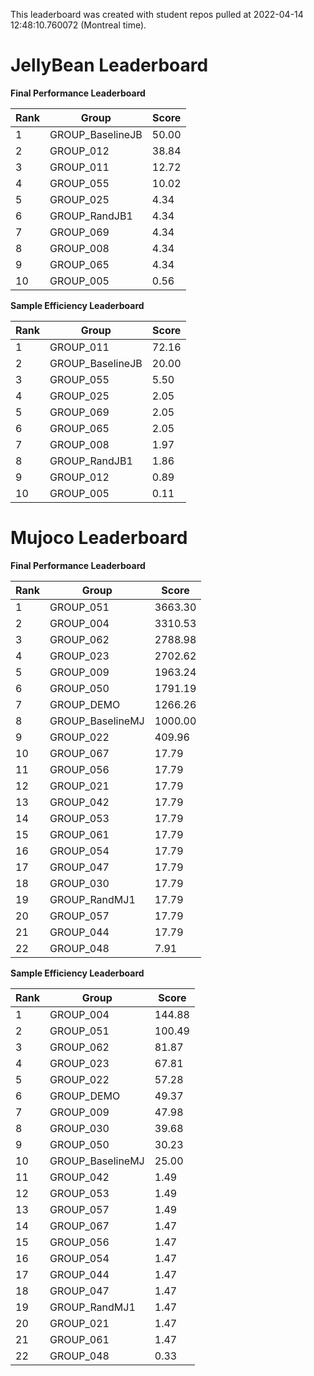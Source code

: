 This leaderboard was created with student repos pulled at 2022-04-14 12:48:10.760072 (Montreal time).


# JellyBean Leaderboard

**Final Performance Leaderboard**

|Rank      |Group     |Score     |
|----------|----------|----------|
|1      |GROUP_BaselineJB     |50.00     |
|2      |GROUP_012     |38.84     |
|3      |GROUP_011     |12.72     |
|4      |GROUP_055     |10.02     |
|5      |GROUP_025     |4.34     |
|6      |GROUP_RandJB1     |4.34     |
|7      |GROUP_069     |4.34     |
|8      |GROUP_008     |4.34     |
|9      |GROUP_065     |4.34     |
|10      |GROUP_005     |0.56     |


**Sample Efficiency Leaderboard**

|Rank      |Group     |Score     |
|----------|----------|----------|
|1      |GROUP_011     |72.16     |
|2      |GROUP_BaselineJB     |20.00     |
|3      |GROUP_055     |5.50     |
|4      |GROUP_025     |2.05     |
|5      |GROUP_069     |2.05     |
|6      |GROUP_065     |2.05     |
|7      |GROUP_008     |1.97     |
|8      |GROUP_RandJB1     |1.86     |
|9      |GROUP_012     |0.89     |
|10      |GROUP_005     |0.11     |


# Mujoco Leaderboard

**Final Performance Leaderboard**

|Rank      |Group     |Score     |
|----------|----------|----------|
|1      |GROUP_051     |3663.30     |
|2      |GROUP_004     |3310.53     |
|3      |GROUP_062     |2788.98     |
|4      |GROUP_023     |2702.62     |
|5      |GROUP_009     |1963.24     |
|6      |GROUP_050     |1791.19     |
|7      |GROUP_DEMO     |1266.26     |
|8      |GROUP_BaselineMJ     |1000.00     |
|9      |GROUP_022     |409.96     |
|10      |GROUP_067     |17.79     |
|11      |GROUP_056     |17.79     |
|12      |GROUP_021     |17.79     |
|13      |GROUP_042     |17.79     |
|14      |GROUP_053     |17.79     |
|15      |GROUP_061     |17.79     |
|16      |GROUP_054     |17.79     |
|17      |GROUP_047     |17.79     |
|18      |GROUP_030     |17.79     |
|19      |GROUP_RandMJ1     |17.79     |
|20      |GROUP_057     |17.79     |
|21      |GROUP_044     |17.79     |
|22      |GROUP_048     |7.91     |


**Sample Efficiency Leaderboard**

|Rank      |Group     |Score     |
|----------|----------|----------|
|1      |GROUP_004     |144.88     |
|2      |GROUP_051     |100.49     |
|3      |GROUP_062     |81.87     |
|4      |GROUP_023     |67.81     |
|5      |GROUP_022     |57.28     |
|6      |GROUP_DEMO     |49.37     |
|7      |GROUP_009     |47.98     |
|8      |GROUP_030     |39.68     |
|9      |GROUP_050     |30.23     |
|10      |GROUP_BaselineMJ     |25.00     |
|11      |GROUP_042     |1.49     |
|12      |GROUP_053     |1.49     |
|13      |GROUP_057     |1.49     |
|14      |GROUP_067     |1.47     |
|15      |GROUP_056     |1.47     |
|16      |GROUP_054     |1.47     |
|17      |GROUP_044     |1.47     |
|18      |GROUP_047     |1.47     |
|19      |GROUP_RandMJ1     |1.47     |
|20      |GROUP_021     |1.47     |
|21      |GROUP_061     |1.47     |
|22      |GROUP_048     |0.33     |



